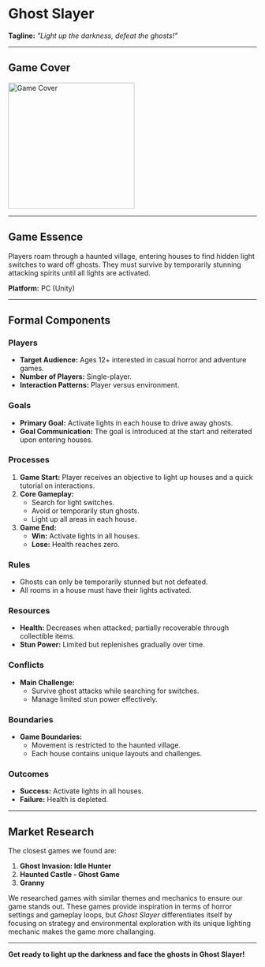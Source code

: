 # Ghost Slayer  
**Tagline:** *"Light up the darkness, defeat the ghosts!"*  

---

## **Game Cover**  
<p>
  <img src="images/game-cover.png" alt="Game Cover" width="256" height="256">
</p> 

---

## **Game Essence**  
Players roam through a haunted village, entering houses to find hidden light switches to ward off ghosts. They must survive by temporarily stunning attacking spirits until all lights are activated.

**Platform:** PC (Unity)  

---

## **Formal Components**

### **Players**  
- **Target Audience:** Ages 12+ interested in casual horror and adventure games.  
- **Number of Players:** Single-player.  
- **Interaction Patterns:** Player versus environment.

### **Goals**  
- **Primary Goal:** Activate lights in each house to drive away ghosts.  
- **Goal Communication:** The goal is introduced at the start and reiterated upon entering houses.

### **Processes**  
1. **Game Start:** Player receives an objective to light up houses and a quick tutorial on interactions.  
2. **Core Gameplay:**  
   - Search for light switches.  
   - Avoid or temporarily stun ghosts.  
   - Light up all areas in each house.  
3. **Game End:**  
   - **Win:** Activate lights in all houses.  
   - **Lose:** Health reaches zero.

### **Rules**  
- Ghosts can only be temporarily stunned but not defeated.  
- All rooms in a house must have their lights activated.  

### **Resources**  
- **Health:** Decreases when attacked; partially recoverable through collectible items.  
- **Stun Power:** Limited but replenishes gradually over time.

### **Conflicts**  
- **Main Challenge:**  
   - Survive ghost attacks while searching for switches.  
   - Manage limited stun power effectively.

### **Boundaries**  
- **Game Boundaries:**  
   - Movement is restricted to the haunted village.  
   - Each house contains unique layouts and challenges.

### **Outcomes**  
- **Success:** Activate lights in all houses.  
- **Failure:** Health is depleted.

---

## **Market Research**

The closest games we found are:

1. **Ghost Invasion: Idle Hunter**
2. **Haunted Castle - Ghost Game**
3. **Granny**

We researched games with similar themes and mechanics to ensure our game stands out. These games provide inspiration in terms of horror settings and gameplay loops, but *Ghost Slayer* differentiates itself by focusing on strategy and environmental exploration with its unique lighting mechanic makes the game more challanging.

--- 

**Get ready to light up the darkness and face the ghosts in Ghost Slayer!**